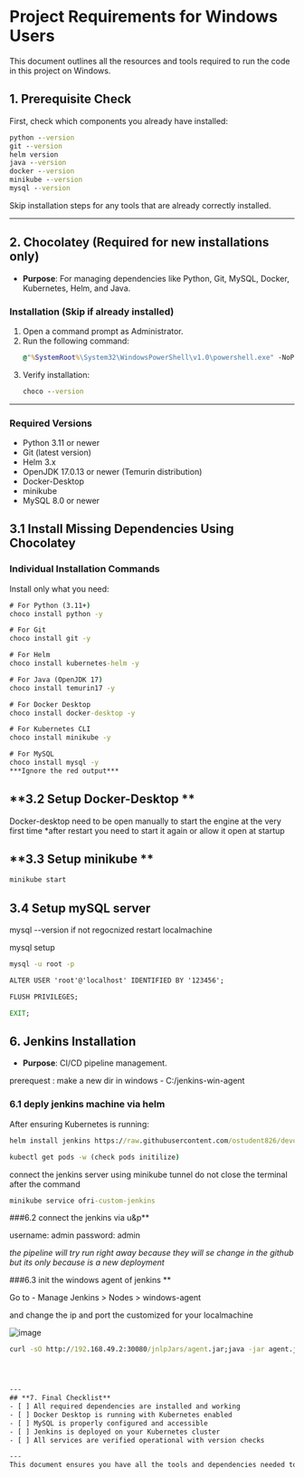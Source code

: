 # Project Requirements for Windows Users
This document outlines all the resources and tools required to run the code in this project on Windows.

## **1. Prerequisite Check**
First, check which components you already have installed:

```cmd
python --version
git --version
helm version
java --version
docker --version
minikube --version
mysql --version
```

Skip installation steps for any tools that are already correctly installed.

---
## **2. Chocolatey (Required for new installations only)**
- **Purpose**: For managing dependencies like Python, Git, MySQL, Docker, Kubernetes, Helm, and Java.

### **Installation** (Skip if already installed)
1. Open a command prompt as Administrator.
2. Run the following command:
   ```cmd
   @"%SystemRoot%\System32\WindowsPowerShell\v1.0\powershell.exe" -NoProfile -InputFormat None -ExecutionPolicy Bypass -Command "Set-ExecutionPolicy Bypass -Scope Process -Force; [System.Net.ServicePointManager]::SecurityProtocol = [System.Net.ServicePointManager]::SecurityProtocol -bor 3072; iex ((New-Object System.Net.WebClient).DownloadString('https://community.chocolatey.org/install.ps1'))" && SET "PATH=%PATH%;%ALLUSERSPROFILE%\chocolatey\bin"
   ```
3. Verify installation:
   ```cmd
   choco --version
   ```

---



### **Required Versions**
- Python 3.11 or newer
- Git (latest version)
- Helm 3.x
- OpenJDK 17.0.13 or newer (Temurin distribution)
- Docker-Desktop
- minikube
- MySQL 8.0 or newer


## **3.1 Install Missing Dependencies Using Chocolatey**
### **Individual Installation Commands**
Install only what you need:


```cmd
# For Python (3.11+)
choco install python -y

# For Git
choco install git -y

# For Helm
choco install kubernetes-helm -y

# For Java (OpenJDK 17)
choco install temurin17 -y

# For Docker Desktop
choco install docker-desktop -y

# For Kubernetes CLI
choco install minikube -y

# For MySQL
choco install mysql -y
***Ignore the red output***
```




## **3.2 Setup Docker-Desktop **

Docker-desktop need to be open manually to start the engine at the very first time
*after restart you need to start it again or allow it open at startup

## **3.3 Setup minikube **
```cmd
minikube start
```

## **3.4 Setup mySQL server**

mysql --version
if not regocnized restart localmachine

mysql setup
```cmd
mysql -u root -p

ALTER USER 'root'@'localhost' IDENTIFIED BY '123456';

FLUSH PRIVILEGES;

EXIT;
```

## **6. Jenkins Installation**
- **Purpose**: CI/CD pipeline management.

prerequest :
make a new dir in windows - C:/jenkins-win-agent

### **6.1 deply jenkins machine via helm**
After ensuring Kubernetes is running:

```cmd
helm install jenkins https://raw.githubusercontent.com/ostudent826/devops_experts_project/main/jenkins-5.8.3.tgz

kubectl get pods -w (check pods initilize)
```
connect the jenkins server using minikube tunnel 
do not close the terminal after the command
```cmd
minikube service ofri-custom-jenkins 
```
###6.2 connect the jenkins via u&p**

username: admin
password: admin

*the pipeline will try run right away because they will se change in the github but its only because is a new deployment*

###6.3 init the windows agent of jenkins **

Go to - Manage Jenkins > Nodes > windows-agent


and change the ip and port the customized for your localmachine

![image](https://github.com/user-attachments/assets/a9dd6d40-aa39-4490-b30a-04e2b6b76170)

```cmd
curl -sO http://192.168.49.2:30080/jnlpJars/agent.jar;java -jar agent.jar -url http://192.168.49.2:30080/ -secret 6391e7e6667d3ad1f712eb0777623f0b60ec3373e47a8158dfec743ed5b458ff -name "windows-agent" -webSocket -workDir "C:\jenkins-win-agent"




---
## **7. Final Checklist**
- [ ] All required dependencies are installed and working
- [ ] Docker Desktop is running with Kubernetes enabled
- [ ] MySQL is properly configured and accessible
- [ ] Jenkins is deployed on your Kubernetes cluster
- [ ] All services are verified operational with version checks

---
This document ensures you have all the tools and dependencies needed to run the project successfully on Windows, while avoiding unnecessary reinstallation of components you already have.
